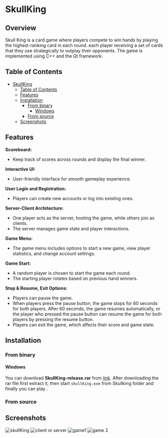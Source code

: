 # SkullKing

## Overview

Skull King is a card game where players compete to win hands by playing the highest-ranking card in each round. each player receiving a set of cards that they use strategically to outplay their opponents.
The game is implemented using C++ and the Qt framework.

## Table of Contents

- [SkullKing](#SkullKing)
  - [Table of Contents](#table-of-contents)
  - [Features](#features)
  - [Installation](#installation)
    - [From binary](#from-binary)
      - [Windows](#windows)
    - [From source](#from-source)
  - [Screenshots](#screenshots)

## Features
**Scoreboard:**

- Keep track of scores across rounds and display the final winner.

**Interactive UI:**

- User-friendly interface for smooth gameplay experience.

**User Login and Registration:**

- Players can create new accounts or log into existing ones.

**Server-Client Architecture:**

- One player acts as the server, hosting the game, while others join as clients.
- The server manages game state and player interactions.

**Game Menu:**

- The game menu includes options to start a new game, view player statistics, and change account settings.

**Game Start:**

- A random player is chosen to start the game each round.
- The starting player rotates based on previous hand winners.

**Stop & Resume, Exit Options:**

- Players can pause the game.
- When players press the pause button, the game stops for 60 seconds for both players. After 60 seconds, the game resumes automatically, or the player who pressed the pause button can resume the game for both players by pressing the resume button.
- Players can exit the game, which affects their score and game state.
  
## Installation

### From binary

#### Windows
You can download **SkullKing-release.rar** from [link](https://iutbox.iut.ac.ir/index.php/s/3LAZxESasngeC5w).
After downloading the rar file first extract it, then start `skullKing.exe` from Skullking folder and finally you can play .

### From source


## Screenshots
![skullKing ](https://s8.uupload.ir/files/screenshot_2024-08-04_152542_ie7j.png)
![client or server](https://s8.uupload.ir/files/screenshot_2024-08-04_152709_a1xt.png)
![game1](https://s8.uupload.ir/files/screenshot_2024-08-04_153014_emqr.png)
![game 2](https://s8.uupload.ir/files/screenshot_2024-08-04_153144_rndl.png)


